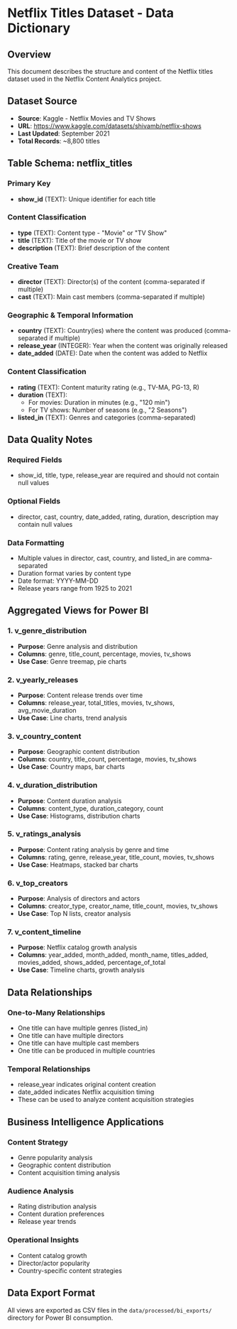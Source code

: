 # Netflix Titles Dataset - Data Dictionary

## Overview
This document describes the structure and content of the Netflix titles dataset used in the Netflix Content Analytics project.

## Dataset Source
- **Source**: Kaggle - Netflix Movies and TV Shows
- **URL**: https://www.kaggle.com/datasets/shivamb/netflix-shows
- **Last Updated**: September 2021
- **Total Records**: ~8,800 titles

## Table Schema: netflix_titles

### Primary Key
- **show_id** (TEXT): Unique identifier for each title

### Content Classification
- **type** (TEXT): Content type - "Movie" or "TV Show"
- **title** (TEXT): Title of the movie or TV show
- **description** (TEXT): Brief description of the content

### Creative Team
- **director** (TEXT): Director(s) of the content (comma-separated if multiple)
- **cast** (TEXT): Main cast members (comma-separated if multiple)

### Geographic & Temporal Information
- **country** (TEXT): Country(ies) where the content was produced (comma-separated if multiple)
- **release_year** (INTEGER): Year when the content was originally released
- **date_added** (DATE): Date when the content was added to Netflix

### Content Classification
- **rating** (TEXT): Content maturity rating (e.g., TV-MA, PG-13, R)
- **duration** (TEXT): 
  - For movies: Duration in minutes (e.g., "120 min")
  - For TV shows: Number of seasons (e.g., "2 Seasons")
- **listed_in** (TEXT): Genres and categories (comma-separated)

## Data Quality Notes

### Required Fields
- show_id, title, type, release_year are required and should not contain null values

### Optional Fields
- director, cast, country, date_added, rating, duration, description may contain null values

### Data Formatting
- Multiple values in director, cast, country, and listed_in are comma-separated
- Duration format varies by content type
- Date format: YYYY-MM-DD
- Release years range from 1925 to 2021

## Aggregated Views for Power BI

### 1. v_genre_distribution
- **Purpose**: Genre analysis and distribution
- **Columns**: genre, title_count, percentage, movies, tv_shows
- **Use Case**: Genre treemap, pie charts

### 2. v_yearly_releases
- **Purpose**: Content release trends over time
- **Columns**: release_year, total_titles, movies, tv_shows, avg_movie_duration
- **Use Case**: Line charts, trend analysis

### 3. v_country_content
- **Purpose**: Geographic content distribution
- **Columns**: country, title_count, percentage, movies, tv_shows
- **Use Case**: Country maps, bar charts

### 4. v_duration_distribution
- **Purpose**: Content duration analysis
- **Columns**: content_type, duration_category, count
- **Use Case**: Histograms, distribution charts

### 5. v_ratings_analysis
- **Purpose**: Content rating analysis by genre and time
- **Columns**: rating, genre, release_year, title_count, movies, tv_shows
- **Use Case**: Heatmaps, stacked bar charts

### 6. v_top_creators
- **Purpose**: Analysis of directors and actors
- **Columns**: creator_type, creator_name, title_count, movies, tv_shows
- **Use Case**: Top N lists, creator analysis

### 7. v_content_timeline
- **Purpose**: Netflix catalog growth analysis
- **Columns**: year_added, month_added, month_name, titles_added, movies_added, shows_added, percentage_of_total
- **Use Case**: Timeline charts, growth analysis

## Data Relationships

### One-to-Many Relationships
- One title can have multiple genres (listed_in)
- One title can have multiple directors
- One title can have multiple cast members
- One title can be produced in multiple countries

### Temporal Relationships
- release_year indicates original content creation
- date_added indicates Netflix acquisition timing
- These can be used to analyze content acquisition strategies

## Business Intelligence Applications

### Content Strategy
- Genre popularity analysis
- Geographic content distribution
- Content acquisition timing analysis

### Audience Analysis
- Rating distribution analysis
- Content duration preferences
- Release year trends

### Operational Insights
- Content catalog growth
- Director/actor popularity
- Country-specific content strategies

## Data Export Format
All views are exported as CSV files in the `data/processed/bi_exports/` directory for Power BI consumption.
